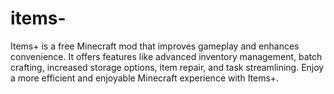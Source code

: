 # items-
Items+ is a free Minecraft mod that improves gameplay and enhances convenience. It offers features like advanced inventory management, batch crafting, increased storage options, item repair, and task streamlining. Enjoy a more efficient and enjoyable Minecraft experience with Items+.
